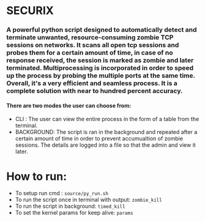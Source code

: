 # SECURIX

### A powerful python script designed to automatically detect and terminate unwanted, resource-consuming zombie TCP sessions on networks. It scans all open tcp sessions and probes them for a certain amount of time, in case of no response received, the session is marked as zombie and later terminated. Multiprocessing is incorporated in order to speed up the process by probing the multiple ports at the same time. Overall, it's a very efficient and seamless process. It is a complete solution with near to hundred percent accuracy.

#### There are two modes the user can choose from:
* CLI : The user can view the entire process in the form of a table from the terminal.
* BACKGROUND: The script is ran in the background and repeated after a certain amount of time in order to prevent accumualtion of zombie sessions. The details are logged into a file so that the admin and view it later.



# How to run:

* To setup run cmd : ```source/py_run.sh```
* To run the script once in terminal with output: ```zombie_kill```
* To run the script in background: ```timed_kill```
* To set the kernel params for keep alive: ```params```
   
